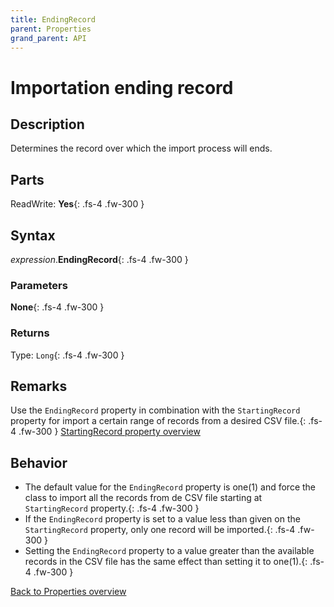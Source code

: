 ```yaml
---
title: EndingRecord
parent: Properties
grand_parent: API
---
```


# Importation ending record

## Description
Determines the record over which the import process will ends.

## Parts
ReadWrite: **Yes**{: .fs-4 .fw-300 }

## Syntax
*expression*.**EndingRecord**{: .fs-4 .fw-300 }

### Parameters

**None**{: .fs-4 .fw-300 }

### Returns

Type: `Long`{: .fs-4 .fw-300 }

## Remarks
Use the `EndingRecord` property in combination with the `StartingRecord` property for import a certain range of records from a desired CSV file.{: .fs-4 .fw-300 }
[StartingRecord property overview](https://ws-garcia.github.io/VBA-CSV-interface/api/properties/startingrecord.html)

## Behavior
* The default value for the `EndingRecord` property is one(1) and force the class to import all the records from de CSV file starting at `StartingRecord` property.{: .fs-4 .fw-300 }
* If the `EndingRecord` property is set to a value less than given on the `StartingRecord` property, only one record will be imported.{: .fs-4 .fw-300 }
* Setting the `EndingRecord` property to a value greater than the available records in the CSV file has the same effect than setting it to one(1).{: .fs-4 .fw-300 }

[Back to Properties overview](https://ws-garcia.github.io/VBA-CSV-interface/api/properties/)